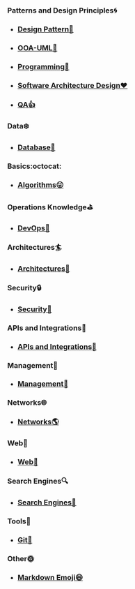 ### Patterns and Design Principles:cyclone:

- ### [Design Pattern:tada:](/design-pattern/README.md)
- ### [OOA-UML🚀️](/uml/README.md)
- ### [Programming👀️](/programming/README.md)
- ### [Software Architecture Design❤️](ca.pdf)
- ### [QA:thumbsup:](/qa/qa.md)

### Data:snowflake:

- ### [Database:girl: ](/database/README.md)

### Basics:octocat:

- ### [Algorithms:stuck_out_tongue_winking_eye: ](/algorithms/README.md)

### Operations Knowledge:golf:

- ### [DevOps:revolving_hearts:](/DevOps/DevOps.md)

### Architectures:surfer:

- ### [Architectures:whale:](/Architectures/Architectures.md)

### Security:lock:

- ### [Security:closed_lock_with_key:](/Security/Security.md)

### APIs and Integrations:spaghetti:

- ### [APIs and Integrations:maple_leaf:](/APIS/APIS.md)

### Management:house_with_garden:

- ### [Management:mushroom:](/Management/Management.md)

### Networks:globe_with_meridians:

- ### [Networks:earth_americas:](/Networks/Networks.md)

### Web:crown:

- ### [Web:iphone:](/web/web.md)

### Search Engines:mag:

- ### [Search Engines:satellite:](/SearchEngines/SearchEngines.md)

### Tools:hammer:

- ### [Git:honeybee:](https://github.com/fanyixuanf/learningGit)

### Other:sun_with_face:

- ### [Markdown Emoji😄](/markdown/README.md)
